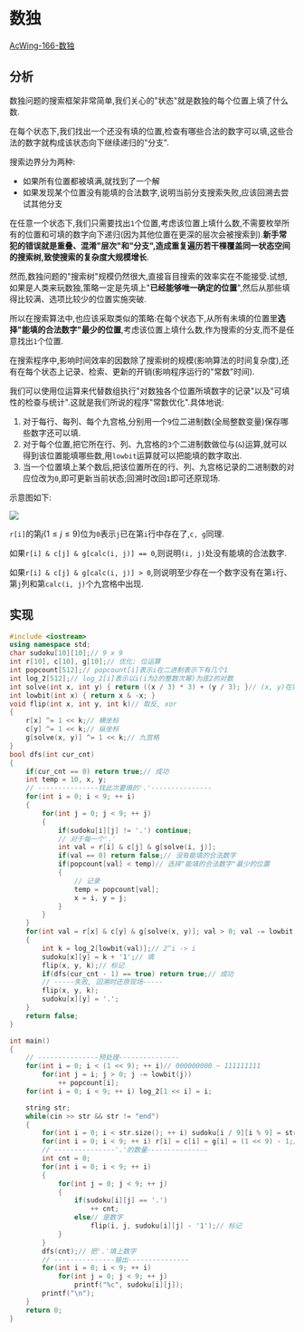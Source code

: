 # 数独

[AcWing-166-数独](https://www.acwing.com/problem/content/168/)

## 分析

数独问题的搜索框架非常简单,我们关心的"状态"就是数独的每个位置上填了什么数.

在每个状态下,我们找出一个还没有填的位置,检查有哪些合法的数字可以填,这些合法的数字就构成该状态向下继续递归的"分支".

搜索边界分为两种:

- 如果所有位置都被填满,就找到了一个解
- 如果发现某个位置没有能填的合法数字,说明当前分支搜索失败,应该回溯去尝试其他分支

在任意一个状态下,我们只需要找出`1`个位置,考虑该位置上填什么数,不需要枚举所有的位置和可填的数字向下递归(因为其他位置在更深的层次会被搜索到).**新手常犯的错误就是重叠、混淆"层次"和"分支",造成重复遍历若干棵覆盖同一状态空间的搜索树,致使搜索的复杂度大规模增长**.

然而,数独问题的"搜索树"规模仍然很大,直接盲目搜索的效率实在不能接受.试想,如果是人类来玩数独,策略一定是先填上"**已经能够唯一确定的位置**",然后从那些填得比较满、选项比较少的位置实施突破.

所以在搜索算法中,也应该采取类似的策略:在每个状态下,从所有未填的位置里**选择"能填的合法数字"最少的位置**,考虑该位置上填什么数,作为搜索的分支,而不是任意找出`1`个位置.

在搜索程序中,影响时间效率的因数除了搜索树的规模(影响算法的时间复杂度),还有在每个状态上记录、检索、更新的开销(影响程序运行的"常数"时间).

我们可以使用位运算来代替数组执行"对数独各个位置所填数字的记录"以及"可填性的检查与统计".这就是我们所说的程序"常数优化".具体地说:

1. 对于每行、每列、每个九宫格,分别用一个`9`位二进制数(全局整数变量)保存哪些数字还可以填.
2. 对于每个位置,把它所在行、列、九宫格的`3`个二进制数做位与(`&`)运算,就可以得到该位置能填哪些数,用`lowbit`运算就可以把能填的数字取出.
3. 当一个位置填上某个数后,把该位置所在的行、列、九宫格记录的二进制数的对应位改为`0`,即可更新当前状态;回溯时改回`1`即可还原现场.

示意图如下:

![](/img/0032.bmp)

`r[i]`的第$j( 1 \le j \le 9)$位为`0`表示`j`已在第`i`行中存在了,`c, g`同理.

如果`r[i] & c[j] & g[calc(i, j)] == 0`,则说明`(i, j)`处没有能填的合法数字.

如果`r[i] & c[j] & g[calc(i, j)] > 0`,则说明至少存在一个数字没有在第`i`行、第`j`列和第`calc(i, j)`个九宫格中出现.

## 实现

```cpp
#include <iostream>
using namespace std;
char sudoku[10][10];// 9 x 9
int r[10], c[10], g[10];// 优化: 位运算
int popcount[512];// popcount[i]表示i在二进制表示下有几个1
int log_2[512];// log_2[i]表示以i(i为2的整数次幂)为底2的对数
int solve(int x, int y) { return ((x / 3) * 3) + (y / 3); }// (x, y)在第几个九宫格中
int lowbit(int x) { return x & -x; }
void flip(int x, int y, int k)// 取反, xor
{
    r[x] ^= 1 << k;// 横坐标
    c[y] ^= 1 << k;// 纵坐标
    g[solve(x, y)] ^= 1 << k;// 九宫格
}
bool dfs(int cur_cnt)
{
    if(cur_cnt == 0) return true;// 成功
    int temp = 10, x, y;
    // ---------------找此次要填的'.'---------------
    for(int i = 0; i < 9; ++ i)
    {
        for(int j = 0; j < 9; ++ j)
        {
            if(sudoku[i][j] != '.') continue;
            // 对于每一个'.'
            int val = r[i] & c[j] & g[solve(i, j)];
            if(val == 0) return false;// 没有能填的合法数字
            if(popcount[val] < temp)// 选择"能填的合法数字"最少的位置
            {
                // 记录
                temp = popcount[val];
                x = i, y = j;
            }
        }
    }
    for(int val = r[x] & c[y] & g[solve(x, y)]; val > 0; val -= lowbit(val))// 取位, 填每一个能填的数字
    {
        int k = log_2[lowbit(val)];// 2^i -> i
        sudoku[x][y] = k + '1';// 填
        flip(x, y, k);// 标记
        if(dfs(cur_cnt - 1) == true) return true;// 成功
        // -----失败, 回溯时还原现场-----
        flip(x, y, k);
        sudoku[x][y] = '.';
    }
    return false;
}

int main()
{
    // ---------------预处理---------------
    for(int i = 0; i < (1 << 9); ++ i)// 000000000 ~ 111111111
        for(int j = i; j > 0; j -= lowbit(j))
            ++ popcount[i];
    for(int i = 0; i < 9; ++ i) log_2[1 << i] = i;

    string str;
    while(cin >> str && str != "end")
    {
        for(int i = 0; i < str.size(); ++ i) sudoku[i / 9][i % 9] = str[i];// 1d -> 2d
        for(int i = 0; i < 9; ++ i) r[i] = c[i] = g[i] = (1 << 9) - 1;// 重置
        // ---------------'.'的数量---------------
        int cnt = 0;
        for(int i = 0; i < 9; ++ i)
        {
            for(int j = 0; j < 9; ++ j)
            {
                if(sudoku[i][j] == '.')
                    ++ cnt;
                else// 是数字
                    flip(i, j, sudoku[i][j] - '1');// 标记
            }
        }
        dfs(cnt);// 把'.'填上数字
        // ---------------输出---------------
        for(int i = 0; i < 9; ++ i)
            for(int j = 0; j < 9; ++ j)
                printf("%c", sudoku[i][j]);
        printf("\n");
    }
    return 0;
}
```


